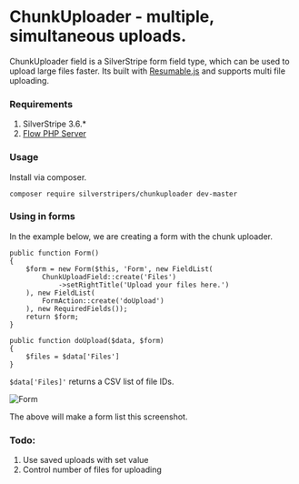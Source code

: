 # ChunkUploader - multiple, simultaneous uploads.

ChunkUploader field is a SilverStripe form field type, which can be used to upload large files faster.
Its built with [Resumable.js](http://www.resumablejs.com/) and supports multi file uploading.

### Requirements

1. SilverStripe 3.6.*
2. [Flow PHP Server](https://github.com/flowjs/flow-php-server)

### Usage

Install via composer.

```
composer require silverstripers/chunkuploader dev-master
```

### Using in forms

In the example below, we are creating a form with the chunk uploader.

```
public function Form()
{
    $form = new Form($this, 'Form', new FieldList(
        ChunkUploadField::create('Files')
            ->setRightTitle('Upload your files here.')
    ), new FieldList(
        FormAction::create('doUpload')
    ), new RequiredFields());
    return $form;
}

public function doUpload($data, $form)
{
    $files = $data['Files']
}
```

`$data['Files]'` returns a CSV list of file IDs.

![Form](http://i.cubeupload.com/6bhb2Z.png)

The above will make a form list this screenshot.

### Todo:

1. Use saved uploads with set value
2. Control number of files for uploading

